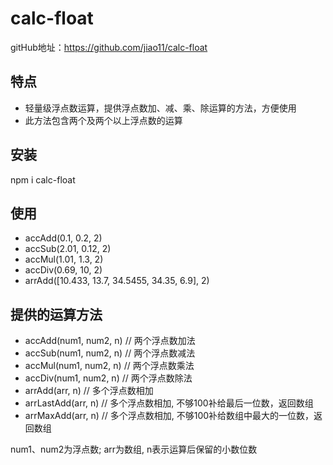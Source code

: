 # calc-float

  gitHub地址：https://github.com/jiao11/calc-float

## 特点
  + 轻量级浮点数运算，提供浮点数加、减、乘、除运算的方法，方便使用
  + 此方法包含两个及两个以上浮点数的运算

## 安装
  npm i calc-float

## 使用
  + accAdd(0.1, 0.2, 2)
  + accSub(2.01, 0.12, 2)
  + accMul(1.01, 1.3, 2)
  + accDiv(0.69, 10, 2)
  + arrAdd([10.433, 13.7, 34.5455, 34.35, 6.9], 2)

## 提供的运算方法
  + accAdd(num1, num2, n) // 两个浮点数加法
  + accSub(num1, num2, n) // 两个浮点数减法
  + accMul(num1, num2, n) // 两个浮点数乘法
  + accDiv(num1, num2, n) // 两个浮点数除法
  + arrAdd(arr, n)   // 多个浮点数相加
  + arrLastAdd(arr, n)   // 多个浮点数相加, 不够100补给最后一位数，返回数组
  + arrMaxAdd(arr, n)    // 多个浮点数相加, 不够100补给数组中最大的一位数，返回数组

  num1、num2为浮点数; arr为数组, n表示运算后保留的小数位数